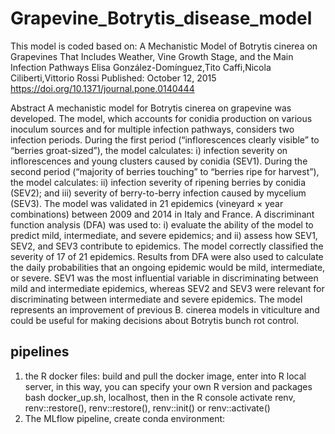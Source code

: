 # Grapevine_Botrytis_disease_model
This model is coded based on:
A Mechanistic Model of Botrytis cinerea on Grapevines That Includes Weather, Vine Growth Stage, and the Main Infection Pathways
Elisa González-Domínguez,Tito Caffi,Nicola Ciliberti,Vittorio Rossi 
Published: October 12, 2015
https://doi.org/10.1371/journal.pone.0140444

Abstract
A mechanistic model for Botrytis cinerea on grapevine was developed. The model, which accounts for conidia production on various inoculum sources and for multiple infection pathways, considers two infection periods. During the first period (“inflorescences clearly visible” to “berries groat-sized”), the model calculates: i) infection severity on inflorescences and young clusters caused by conidia (SEV1). During the second period (“majority of berries touching” to “berries ripe for harvest”), the model calculates: ii) infection severity of ripening berries by conidia (SEV2); and iii) severity of berry-to-berry infection caused by mycelium (SEV3). The model was validated in 21 epidemics (vineyard × year combinations) between 2009 and 2014 in Italy and France. A discriminant function analysis (DFA) was used to: i) evaluate the ability of the model to predict mild, intermediate, and severe epidemics; and ii) assess how SEV1, SEV2, and SEV3 contribute to epidemics. The model correctly classified the severity of 17 of 21 epidemics. Results from DFA were also used to calculate the daily probabilities that an ongoing epidemic would be mild, intermediate, or severe. SEV1 was the most influential variable in discriminating between mild and intermediate epidemics, whereas SEV2 and SEV3 were relevant for discriminating between intermediate and severe epidemics. The model represents an improvement of previous B. cinerea models in viticulture and could be useful for making decisions about Botrytis bunch rot control.

## pipelines
1. the R docker files:
   build and pull the docker image, enter into R local server, in this way, you can specify your own R version and packages
   bash docker_up.sh, localhost, then in the R console activate renv, renv::restore(), renv::restore(), renv::init() or renv::activate()
2. The MLflow pipeline, create conda environment:
   
